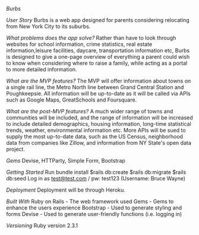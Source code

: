 _Burbs_

_User Story_
Burbs is a web app designed for parents considering relocating from New York City to its suburbs.

_What problems does the app solve?_
Rather than have to look through websites for school information, crime statistics, real estate information,leisure facilities, daycare, transportation information etc, Burbs is designed to give a one-page overview of everything a parent could wish to know when considering where to raise a family, while acting as a portal to more detailed information.

_What are the MVP features?_
The MVP will offer information about towns on a single rail line, the Metro North line between Grand Central Station and Poughkeepsie. All information will be up-to-date as it will be called via APIs such as Google Maps, GreatSchools and Foursquare.

_What are the post-MVP features?_
A much wider range of towns and communities will be included, and the range of information will be increased to include detailed demographics, housing information, long-time statistical trends, weather, environmental information etc. More APIs will be sued to supply the most up-to-date data, such as the US Census, neighborhood data from companies like Zillow, and information from NY State's open data project.

_Gems_
Devise, HTTParty, Simple Form, Bootstrap

_Getting Started_
Run bundle install
$rails db:create
$rails db:migrate
$rails db:seed
Log in as test@test.com / pw: test123 (Username: Bruce Wayne)

_Deployment_
Deployment will be through Heroku.

_Built With_
Ruby on Rails - The web framework used
Gems - Gems to enhance the users experience
Bootstrap - Used to generate styling and forms
Devise - Used to generate user-friendly functions (i.e. logging in)

_Versioning_
Ruby version 2.3.1
